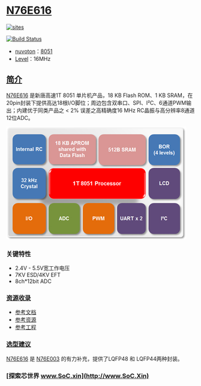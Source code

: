 ﻿# [N76E616](https://github.com/SoCXin/N76E616)

[![sites](http://182.61.61.133/link/resources/SoC.png)](http://www.SoC.Xin)

[![Build Status](https://github.com/SoCXin/N76E616/workflows/src/badge.svg)](https://github.com/SoCXin/N76E616/actions/workflows/src.yml)

* [nuvoton](http://www.nuvoton.com.cn/)：[8051](https://github.com/SoCXin/8051)
* [Level](https://github.com/SoCXin/Level)：16MHz

## [简介](http://www.SoC.Xin/N76E616)

[N76E616](https://www.nuvoton.com.cn/products/microcontrollers/8bit-8051-mcus/low-pin-count-8051-series/n76e616/?tab=1) 是新唐高速1T 8051 单片机产品，18 KB Flash ROM、1 KB SRAM，在20pin封装下提供高达18根I/O脚位；周边包含双串口、SPI、I²C、6通道PWM输出；内建优于同类产品之 < 2% 误差之高精确度16 MHz RC晶振与高分辨率8通道12位ADC。

[![sites](docs/N76E616.png)](https://www.nuvoton.com.cn/products/microcontrollers/8bit-8051-mcus/low-pin-count-8051-series/n76e616/?tab=1)

### 关键特性

* 2.4V - 5.5V宽工作电压
* 7KV ESD/4KV EFT
* 8ch*12bit ADC


### [资源收录](https://github.com/SoCXin/N76E616)

* [参考文档](docs/)
* [参考资源](src/)
* [参考工程](project/)

### [选型建议](https://github.com/SoCXin)

[N76E616](https://github.com/SoCXin/N76E616) 是 [N76E003](https://github.com/SoCXin/N76E003) 的有力补充，提供了LQFP48 和 LQFP44两种封装。

###  [探索芯世界 www.SoC.xin](http://www.SoC.Xin)
